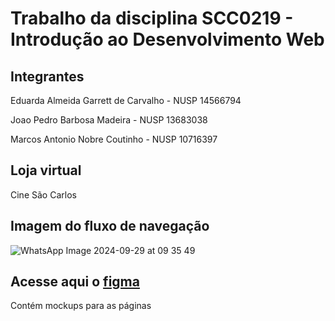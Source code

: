 # Trabalho da disciplina SCC0219 - Introdução ao Desenvolvimento Web 

## Integrantes
Eduarda Almeida Garrett de Carvalho - NUSP 14566794

Joao Pedro Barbosa Madeira - NUSP 13683038

Marcos Antonio Nobre Coutinho - NUSP 10716397

## Loja virtual
Cine São Carlos

## Imagem do fluxo de navegação
![WhatsApp Image 2024-09-29 at 09 35 49](https://github.com/user-attachments/assets/af86628c-05cc-4fdc-89ba-da313ebba0a5)

## Acesse aqui o [figma](https://www.figma.com/design/3ZFPPNM2QvXf41Lbbhmp75/Untitled?node-id=0-1&t=Kf1yOXT8IOFUq1CU-1)
Contém mockups para as páginas

